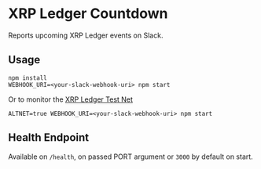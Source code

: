 # XRP Ledger Countdown

Reports upcoming XRP Ledger events on Slack.

## Usage

````
npm install
WEBHOOK_URI=<your-slack-webhook-uri> npm start
````

Or to monitor the [XRP Ledger Test Net](https://ripple.com/build/xrp-test-net/)

````
ALTNET=true WEBHOOK_URI=<your-slack-webhook-uri> npm start
````

## Health Endpoint

Available on `/health`, on passed PORT argument or `3000` by default on start.
